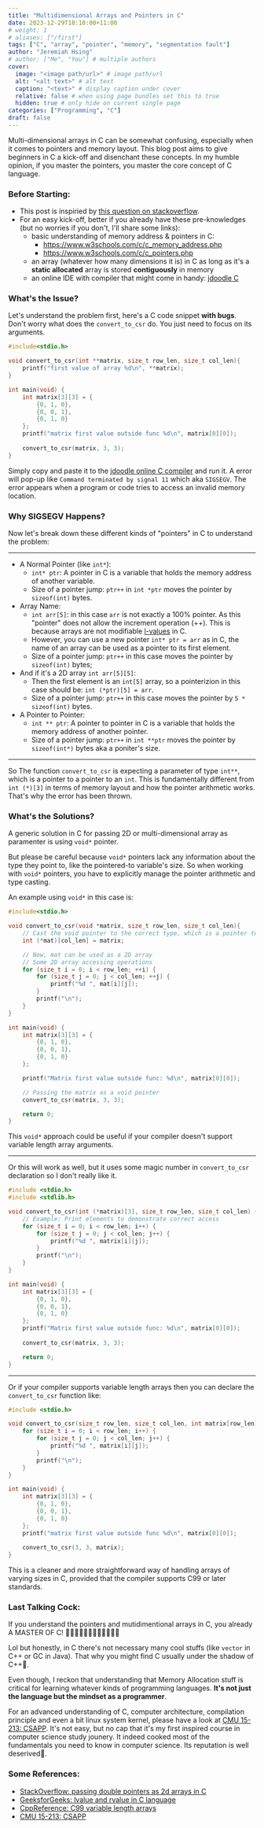 ```yaml
---
title: "Multidimensional Arrays and Pointers in C"
date: 2023-12-29T18:10:00+11:00
# weight: 1
# aliases: ["/first"]
tags: ["C", "array", "pointer", "memory", "segmentation fault"]
author: "Jeremiah Hsing"
# author: ["Me", "You"] # multiple authors
cover:
  image: "<image path/url>" # image path/url
  alt: "<alt text>" # alt text
  caption: "<text>" # display caption under cover
  relative: false # when using page bundles set this to true
  hidden: true # only hide on current single page
categories: ["Programming", "C"]
draft: false
---
```


Multi-dimensional arrays in C can be somewhat confusing, especially when it comes to pointers and memory layout. This blog post aims to give beginners in C a kick-off and disenchant these concepts. In my humble opinion, if you master the pointers, you master the core concept of C language.

### Before Starting:
- This post is inspiried by [this question on stackoverflow](https://stackoverflow.com/questions/77730288/passing-double-pointers-as-2d-arrays-in-c/).
- For an easy kick-off, better if you already have these pre-knowledges (but no worries if you don't, I'll share some links):
  - basic understanding of memory address & pointers in C:
    - https://www.w3schools.com/c/c_memory_address.php
    - https://www.w3schools.com/c/c_pointers.php
  - an array (whatever how many dimensions it is) in C as long as it's a **static allocated** array is stored **contiguously** in memory
  - an online IDE with compiler that might come in handy: [jdoodle C](https://www.jdoodle.com/c-online-compiler/)
  

### What's the Issue?

Let's understand the problem first, here's a C code snippet **with bugs**.  
Don't worry what does the `convert_to_csr` do. You just need to focus on its arguments.
```c
#include<stdio.h>

void convert_to_csr(int **matrix, size_t row_len, size_t col_len){
    printf("first value of array %d\n", **matrix);
}

int main(void) {
    int matrix[3][3] = {
        {0, 1, 0},
        {0, 0, 1},
        {0, 1, 0}
    };
    printf("matrix first value outside func %d\n", matrix[0][0]);
    
    convert_to_csr(matrix, 3, 3);
} 
```

Simply copy and paste it to the [jdoodle online C compiler](https://www.jdoodle.com/c-online-compiler/) and run it. A error will pop-up like `Command terminated by signal 11`  which aka `SIGSEGV`. The error appears when a program or code tries to access an invalid memory location.

### Why SIGSEGV Happens?

Now let's break down these different kinds of "pointers" in C to understand the problem:

---
- A Normal Pointer (like `int*`): 
  - `int* ptr`: A pointer in C is a variable that holds the memory address of another variable.
  - Size of a pointer jump: `ptr++` in `int *ptr` moves the pointer by `sizeof(int)` bytes.
- Array Name:
  - `int arr[5]`: in this case `arr` is not exactly a 100% pointer. As this "pointer" does not allow the increment operation (++). This is because arrays are not modifiable [l-values](https://www.geeksforgeeks.org/lvalue-and-rvalue-in-c-language/) in C.
  - However, you can use a new pointer `int* ptr = arr` as in C, the name of an array can be used as a pointer to its first element. 
  - Size of a pointer jump: `ptr++` in this case moves the pointer by `sizeof(int)` bytes; 
- And if it's a 2D array `int arr[5][5]`:
  - Then the first element is an `int[5]` array, so a pointerizion in this case should be: `int (*ptr)[5] = arr`. 
  - Size of a pointer jump: `ptr++` in this case moves the pointer by `5 * sizeof(int)` bytes.
- A Pointer to Pointer: 
  - `int ** ptr`: A pointer to pointer in C is a variable that holds the memory address of another pointer.
  - Size of a pointer jump: `ptr++` in `int **ptr` moves the pointer by `sizeof(int*)` bytes aka a poniter's size.

---

So The function `convert_to_csr` is expecting a parameter of type `int**`, which is a pointer to a pointer to an `int`. This is fundamentally different from `int (*)[3]` in terms of memory layout and how the pointer arithmetic works. That's why the error has been thrown.

### What's the Solutions?

A generic solution in C for passing 2D or multi-dimensional array as paramenter is using `void*` pointer. 

But please be careful because `void*` pointers lack any information about the type they point to, like the pointered-to variable's size. So when working with `void*` pointers, you have to explicitly manage the pointer arithmetic and type casting.

An example using `void*` in this case is:
```c
#include<stdio.h>

void convert_to_csr(void *matrix, size_t row_len, size_t col_len){
    // Cast the void pointer to the correct type, which is a pointer to an array of int[col_len]
    int (*mat)[col_len] = matrix;

    // Now, mat can be used as a 2D array
    // Some 2D array accessing operations
    for (size_t i = 0; i < row_len; ++i) {
        for (size_t j = 0; j < col_len; ++j) {
            printf("%d ", mat[i][j]);
        }
        printf("\n");
    }
}

int main(void) {
    int matrix[3][3] = {
        {0, 1, 0},
        {0, 0, 1},
        {0, 1, 0}
    };

    printf("Matrix first value outside func: %d\n", matrix[0][0]);

    // Passing the matrix as a void pointer
    convert_to_csr(matrix, 3, 3);

    return 0;
}
```
This `void*` approach could be useful if your compiler doesn't support variable length array arguments.

---

Or this will work as well, but it uses some magic number in `convert_to_csr` declaration so I don't really like it.
```c
#include <stdio.h>
#include <stdlib.h>

void convert_to_csr(int (*matrix)[3], size_t row_len, size_t col_len) {
    // Example: Print elements to demonstrate correct access
    for (size_t i = 0; i < row_len; i++) {
        for (size_t j = 0; j < col_len; j++) {
            printf("%d ", matrix[i][j]);
        }
        printf("\n");
    }
}

int main(void) {
    int matrix[3][3] = {
        {0, 1, 0},
        {0, 0, 1},
        {0, 1, 0}
    };
    printf("Matrix first value outside func: %d\n", matrix[0][0]);
    
    convert_to_csr(matrix, 3, 3);

    return 0;
} 

```

---

Or if your compiler supports variable length arrays then you can declare the `convert_to_csr` function like:
```c
#include <stdio.h>

void convert_to_csr(size_t row_len, size_t col_len, int matrix[row_len][col_len]){
    for (size_t i = 0; i < row_len; i++) {
        for (size_t j = 0; j < col_len; j++) {
            printf("%d ", matrix[i][j]);
        }
        printf("\n");
    }
}

int main(void) {
    int matrix[3][3] = {
        {0, 1, 0},
        {0, 0, 1},
        {0, 1, 0}
    };
    printf("matrix first value outside func %d\n", matrix[0][0]);
    
    convert_to_csr(3, 3, matrix);
} 
```
This is a cleaner and more straightforward way of handling arrays of varying sizes in C, provided that the compiler supports C99 or later standards.

### Last Talking Cock:
If you understand the pointers and mutidimentional arrays in C, you already A MASTER OF C! 💃🏻💃🏻💃🏻🕺🏻🕺🏻🕺🏻

Lol but honestly, in C there's not necessary many cool stuffs (like `vector` in C++ or GC in Java). That why you might find C usually under the shadow of C++🥲.

Even though, I reckon that understanding that Memory Allocation stuff is critical for learning whatever kinds of programming languages. **It's not just the language but the mindset as a programmer**. 

For an advanced understanding of C, computer architecture, compilation principle and even a bit linux system kernel, please have a look at [CMU 15-213: CSAPP](https://csapp.cs.cmu.edu/). It's not easy, but no cap that it's my first inspired course in computer science study jounery. It indeed cooked most of the fundamentals you need to know in computer science. Its reputation is well deserived🙂.

### Some References:
- [StackOverflow: passing double pointers as 2d arrays in C](https://stackoverflow.com/questions/77730288/passing-double-pointers-as-2d-arrays-in-c/)
- [GeeksforGeeks: lvalue and rvalue in C language](https://www.geeksforgeeks.org/lvalue-and-rvalue-in-c-language/)
- [CppReference: C99 variable length arrays](https://en.cppreference.com/w/c/language/array#Variable-length_arrays)
- [CMU 15-213: CSAPP](https://csapp.cs.cmu.edu/)

